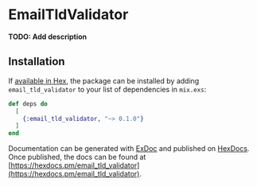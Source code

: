 # EmailTldValidator

**TODO: Add description**

## Installation

If [available in Hex](https://hex.pm/docs/publish), the package can be installed
by adding `email_tld_validator` to your list of dependencies in `mix.exs`:

```elixir
def deps do
  [
    {:email_tld_validator, "~> 0.1.0"}
  ]
end
```

Documentation can be generated with [ExDoc](https://github.com/elixir-lang/ex_doc)
and published on [HexDocs](https://hexdocs.pm). Once published, the docs can
be found at [https://hexdocs.pm/email_tld_validator](https://hexdocs.pm/email_tld_validator).

